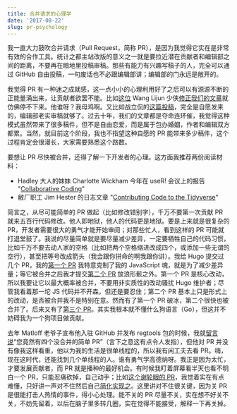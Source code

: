 ```yaml
---
title: 合并请求的心理学
date: '2017-08-22'
slug: pr-psychology
---
```


我一直大力鼓吹合并请求（Pull Request，简称 PR），是因为我觉得它实在是非常有效的合作工具。统计之都主站改版的意义之一就是要拉近潜在贡献者和编辑部之间的距离，不要再在暗地里投稿审稿。那些有能力有兴趣写稿子的人，完全可以通过 GitHub 自由投稿，一句废话也不必跟编辑部讲；编辑部的门永远是敞开的。

我觉得 PR 有一种迷之成就感，这一点小小的心理利用好了之后可以有源源不断的正能量涌出来，让贡献者欲罢不能。比如[这位](https://github.com/cosname/cosx.org/pulls?q=is%3Apr+author%3Aszcf-weiya) Wang Lijun 少侠[修正我们的文章](https://github.com/cosname/cosx.org/pull/705)就仿佛停不下来。他谁呀？我母鸡啊。又比如战立侃的[这篇投稿](https://github.com/cosname/cosx.org/pull/702)，完全是自愿发来的，编辑部老实审稿就够了。过去十年，我们的文章都是夺命连环催，我觉得这种模式虽然带来了很多稿件，但不是自由恋爱，而是属于包办婚姻，作者和编辑双方都累。当然，就目前这个阶段，我也不指望这种自愿的 PR 能带来多少稿件，这个过程肯定会很漫长，大家需要熟悉这个路数。

要想让 PR 尽快被合并，还得了解一下开发者的心理。这方面我推荐两份阅读材料：

- Hadley 大人的妹妹 Charlotte Wickham 今年在 useR! 会议上的报告 "[Collaborative Coding](http://cwick.co.nz/talks/collab-code-user17/)"
- 敝厂职工 Jim Hester 的日志文章 "[Contributing Code to the Tidyverse](http://www.jimhester.com/2017/08/08/contributing/)"

简言之，从尽可能简单的 PR 做起（比如修改错别字），千万不要第一次贡献 PR 就来五百行代码修改。他人即地狱，他人的代码更是地狱。要是上来就是很复杂的 PR，开发者需要很大的勇气才能开始审阅；对那些忙人，看到这样的 PR 可能就打退堂鼓了。我说的尽量简单就是要尽量减少差异，一定要牺牲自己的代码习惯，比如千万不要去动人家的空格（比如把两个空格缩进改成四个，或添加一些无谓的空行），甚至把等号改成箭头（我会跟你拼命的啊我跟你讲）。我给 Hugo 提交过几个 PR，我的[第一个 PR](https://github.com/gohugoio/hugo/pull/3639) 我特意克制了我的 JavaScript 魂，就是为了减少差异量；等它被合并之后我才提交[第二个 PR](https://github.com/gohugoio/hugo/pull/3655) 放浪形骸之外。第一个 PR 是核心改动，所以我要让它以最大概率被合并，不要用非实质性的改动骚扰 Hugo 维护者；尽管我看着那一坨 JS 代码并不开森，但还是要忍住；第二个 PR 基本上只是形式上的改动，是否被合并我不是特别在意。然而有了第一个 PR 破冰，第二个很快也被合并了。后来又有了[第三个 PR](https://github.com/gohugoio/hugo/pull/3825)。其实我根本就不懂什么狗语言（Go），但这并不妨碍我为一个狗项目做贡献。

去年 Matloff 老爷子宣布他入驻 GitHub 并发布 regtools 包的时候，我就[留言说](https://matloff.wordpress.com/2016/11/07/my-regtools-package-is-now-on-cran/)“您竟然有四个没合并的简单 PR”（言下之意这有点令人发指），但他对 PR 并没有像我这样看重，他以为我的生活是很单线程的，所以我有闲工夫去看 PR。嗨，现在这时代，还能找到几个单线程的人。谁有勇气学高德纳呀。我正是因为太忙，才要发展贡献者，而 PR 就是播种的最好机会。有时候我盯着屏幕看半天也看不明白一个 PR，只能忍痛砍掉，自己动手；比如[这个谢轮眼的 PR](https://github.com/yihui/xaringan/pull/54)，我觉着实在有点难懂，只好讲一声对不住然后自己[简化实现之](https://github.com/yihui/xaringan/commit/398525e2)。这里讲对不住很关键，因为关 PR 是很能打击人热情的事件，得小心处理。能不关的 PR 尽量不关，实在想不好关不关，不妨先留着，以后在脑子里多转几圈，实在觉得不能接受，解释一下再关掉。
